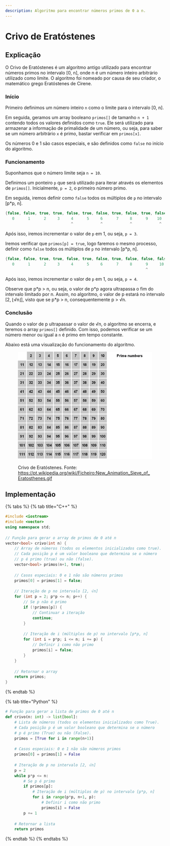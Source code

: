 ```yaml
---
description: Algoritmo para encontrar números primos de 0 a n.
---
```


# Crivo de Eratóstenes

## Explicação

O Crivo de Eratóstenes é um algoritmo antigo utilizado para encontrar números primos no intervalo \[0, n], onde n é um número inteiro arbitrário utilizado como limite. O algoritmo foi nomeado por causa de seu criador, o matemático grego Eratóstenes de Cirene.

### Início

Primeiro definimos um número inteiro `n` como o limite para o intervalo \[0, n].

Em seguida, geramos um array booleano `primos[]` de tamanho `n + 1` contendo todos os valores definidos como `true`. Ele será utilizado para armazenar a informação de primalidade de um número, ou seja, para saber se um número arbitrário `x` é primo, bastar verificar em `primos[x]`.

Os números 0 e 1 são casos especiais, e são definidos como `false` no início do algoritmo.

### Funcionamento

Suponhamos que o número limite seja `n = 10`.

Definimos um ponteiro `p` que será utilizado para iterar através os elementos de `primos[]`. Inicialmente, `p = 2`, o primeiro número primo.

Em seguida, iremos definir como `false` todos os múltiplos de `p` no intervalo \[p\*p, n].

```cpp
{false, false, true, true, false, true, false, true, false, true, false}
   0      1      2     3     4      5     6      7     8      9    10
                             ^            ^            ^            ^
```

Após isso, iremos incrementar o valor de `p` em 1, ou seja, `p = 3`.

Iremos verificar que `primos[p] = true`, logo faremos o mesmo processo, definir como `false` todos os múltiplos de `p` no intervalo \[p\*p, n].

```cpp
{false, false, true, true, false, true, false, true, false, false, false}
   0      1      2     3     4      5     6      7     8      9     10
                                                              ^
```

Após isso, iremos incrementar o valor de `p` em 1, ou seja, `p = 4`.

Observe que p\*p > n, ou seja, o valor de p\*p agora ultrapassa o fim do intervalo limitado por n. Assim, no algoritmo, o valor de p estará no intervalo \[2, ⌊√n⌋], visto que se p\*p > n, consequentemente p > √n.

### Conclusão

Quando o valor de p ultrapassar o valor de √n, o algoritmo se encerra, e teremos o array `primos[]` definido. Com isso, podemos verificar se um número menor ou igual a `n` é primo em tempo constante.

Abaixo está uma visualização do funcionamento do algoritmo.

<figure><img src="../../.gitbook/assets/crivo_eratostenes.gif" alt="Crivo de Eratóstenes"><figcaption><p>Crivo de Eratóstenes. Fonte: <a href="https://pt.wikipedia.org/wiki/Ficheiro:New_Animation_Sieve_of_Eratosthenes.gif">https://pt.wikipedia.org/wiki/Ficheiro:New_Animation_Sieve_of_Eratosthenes.gif</a></p></figcaption></figure>

## Implementação

{% tabs %}
{% tab title="C++" %}
```cpp
#include <iostream>
#include <vector>
using namespace std;

// Função para gerar o array de primos de 0 até n
vector<bool> crivo(int n) {
    // Array de números (todos os elementos inicializados como true).
    // Cada posição p é um valor booleano que determina se o número
    // p é primo (true) ou não (false).
    vector<bool> primos(n+1, true);

    // Casos especiais: 0 e 1 não são números primos
    primos[0] = primos[1] = false;

    // Iteração de p no intervalo [2, √n]
    for (int p = 2; p*p <= n; p++) {
        // Se p não é primo
        if (!primos[p]) {
            // Continuar a iteração
            continue;
        }

        // Iteração de i (múltiplos de p) no intervalo [p*p, n]
        for (int i = p*p; i <= n; i += p) {
            // Definir i como não primo
            primos[i] = false;
        }
    }

    // Retornar o array
    return primos;
}
```
{% endtab %}

{% tab title="Python" %}
```python
# Função para gerar a lista de primos de 0 até n
def crivo(n: int) -> list[bool]:
    # Lista de números (todos os elementos inicializados como True).
    # Cada posição p é um valor booleano que determina se o número
    # p é primo (True) ou não (False).
    primos = [True for i in range(n+1)]

    # Casos especiais: 0 e 1 não são números primos
    primos[0] = primos[1] = False

    # Iteração de p no intervalo [2, √n]
    p = 2
    while p*p <= n:
        # Se p é primo
        if primos[p]:
            # Iteração de i (múltiplos de p) no intervalo [p*p, n]
            for i in range(p*p, n+1, p):
                # Definir i como não primo
                primos[i] = False
        p += 1

    # Retornar a lista
    return primos
```
{% endtab %}
{% endtabs %}
